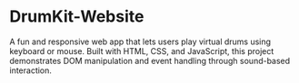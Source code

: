 # DrumKit-Website
A fun and responsive web app that lets users play virtual drums using keyboard or mouse. Built with HTML, CSS, and JavaScript, this project demonstrates DOM manipulation and event handling through sound-based interaction.

